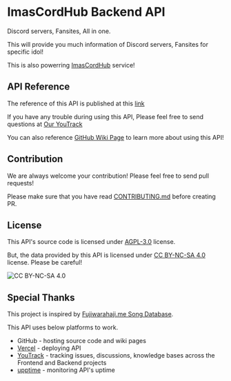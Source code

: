 # ImasCordHub Backend API

Discord servers, Fansites, All in one.

This will provide you much information of Discord servers, Fansites for specific idol!

This is also powerring [ImasCordHub](https://imas-cord-hub.vercel.app/) service!

## API Reference

The reference of this API is published at this [link]()

If you have any trouble during using this API, Please feel free to send questions at [Our YouTrack](https://imas-cord-hub.youtrack.cloud/projects/3372a5bf-5918-4217-8153-7986a8b520f5)

You can also reference [GitHub Wiki Page](https://github.com/hizumiaoba/imas-cord-hub-backend-api/wiki) to learn more about using this API!

## Contribution

We are always welcome your contribution! Please feel free to send pull requests!

Please make sure that you have read [CONTRIBUTING.md](CONTRIBUTING.md) before creating PR.

## License

This API's source code is licensed under [AGPL-3.0](LICENSE) license.

But, the data provided by this API is licensed under [CC BY-NC-SA 4.0](https://creativecommons.org/licenses/by-nc-sa/4.0/) license. Please be careful!

![CC BY-NC-SA 4.0](https://i.creativecommons.org/l/by-nc-sa/4.0/88x31.png)

## Special Thanks

This project is inspired by [Fujiwarahaji.me Song Database](https://fujiwarahaji.me/).

This API uses below platforms to work.

- GitHub - hosting source code and wiki pages
- [Vercel](https://vercel.com/) - deploying API
- [YouTrack](https://imas-cord-hub.youtrack.cloud/) - tracking issues, discussions, knowledge bases across the Frontend and Backend projects
- [upptime](https://hizumiaoba.github.io/imas-cord-hub-health-monitor/) - monitoring API's uptime
